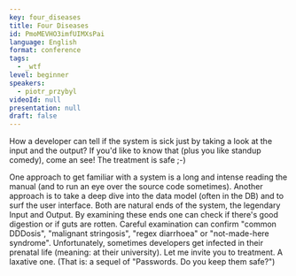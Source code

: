 ```yaml
---
key: four_diseases
title: Four Diseases
id: PmoMEVHO3imfUIMXsPai
language: English
format: conference
tags:
  - _wtf
level: beginner
speakers:
  - piotr_przybyl
videoId: null
presentation: null
draft: false
---
```

How a developer can tell if the system is sick just by taking a look at the input and the output? If you'd like to know that (plus you like standup comedy), come an see! The treatment is safe ;-)

One approach to get familiar with a system is a long and intense reading the manual (and to run an eye over the source code sometimes). Another approach is to take a deep dive into the data model (often in the DB) and to surf the user interface. Both are natural ends of the system, the legendary Input and Output. By examining these ends one can check if there's good digestion or if guts are rotten. Careful examination can confirm "common DDDosis", "malignant stringosis", "regex diarrhoea" or "not-made-here syndrome".
Unfortunately, sometimes developers get infected in their prenatal life (meaning: at their university). Let me invite you to treatment. A laxative one. (That is: a sequel of "Passwords. Do you keep them safe?")